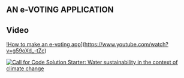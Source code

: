 ##  AN e-VOTING APPLICATION
## Video

[!How to make an e-voting app](https://img.youtube.com/vi/WzEj_m0hwF0/0.jpg)](https://www.youtube.com/watch?v=g59oXd_-tZc)

[![Call for Code Solution Starter: Water sustainability in the context of climate change ](https://img.youtube.com/vi/WzEj_m0hwF0/)](https://www.youtube.com/watch?v=WzEj_m0hwF0)



